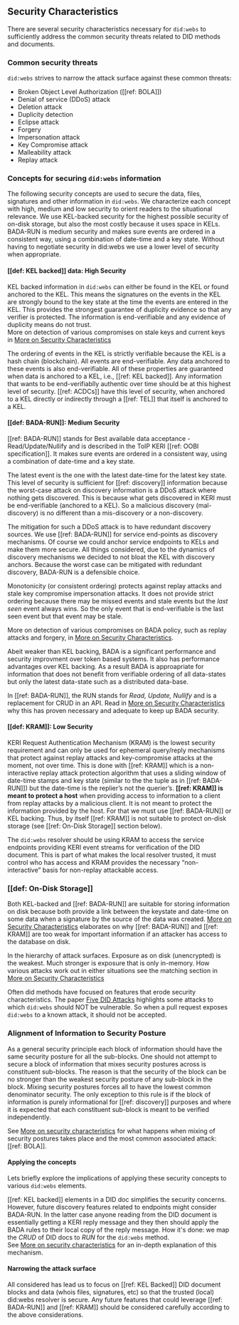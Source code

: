 ## Security Characteristics

There are several security characteristics necessary for `did:webs` to sufficiently address the common security threats related to DID methods and documents.

### Common security threats

`did:webs` strives to narrow the attack surface against these common threats:
- Broken Object Level Authorization ([[ref: BOLA]])
- Denial of service (DDoS) attack
- Deletion attack
- Duplicity detection
- Eclipse attack
- Forgery
- Impersonation attack
- Key Compromise attack
- Malleability attack
- Replay attack

### Concepts for securing `did:webs` information

The following security concepts are used to secure the data, files, signatures and other information in `did:webs`. We characterize each concept with high, medium and low security to orient readers to the situational relevance.
We use KEL-backed security for the highest possible security of on-disk storage, but also the most costly because it uses space in KELs. BADA-RUN is medium security and makes sure events are ordered in a consistent way, using a combination of date-time and a key state. Without having to negotiate security in did:webs we use a lower level of security when appropriate.

#### [[def: KEL backed]] data: High Security

KEL backed information in `did:webs` can either be found in the KEL or found anchored to the KEL. This means the signatures on the events in the KEL are strongly bound to the key state at the time the events are entered in the KEL. This provides the strongest guarantee of duplicity evidence so that any verifier is protected. The information is end-verifiable and any evidence of duplicity means do not trust.  
More on detection of various compromises on stale keys and current keys in [More on Security Characteristics](./security_characteristics_more.md) 

The ordering of events in the KEL is strictly verifiable because the KEL is a hash chain (blockchain). All events are end-verifiable. Any data anchored to these events is also end-verifiable. All of these properties are guaranteed when data is anchored to a KEL, i.e., [[ref: KEL backed]]. Any information that wants to be end-verifiablly authentic over time should be at this highest level of security. [[ref: ACDCs]] have this level of security, when anchored to a KEL directly or indirectly through a [[ref: TEL]] that itself is anchored to a KEL.

#### [[def: BADA-RUN]]: Medium Security

[[ref: BADA-RUN]] stands for Best available data acceptance - Read/Update/Nullify and is described in the ToIP KERI [[ref: OOBI specification]]. It makes sure events are ordered in a consistent way, using a combination of date-time and a key state.

The latest event is the one with the latest date-time for the latest key state. This level of security is sufficient for [[ref: discovery]] information because the worst-case attack on discovery information is a DDoS attack where nothing gets discovered. This is because what gets discovered in KERI must be end-verifiable (anchored to a KEL). So a malicious discovery (mal-discovery) is no different than a mis-discovery or a non-discovery.

 The mitigation for such a DDoS attack is to have redundant discovery sources. We use [[ref: BADA-RUN]] for service end-points as discovery mechanisms. Of course we could anchor service endpoints to KELs and make them more secure. All things considered, due to the dynamics of discovery mechanisms we decided to not bloat the KEL with discovery anchors. Because the worst case can be mitigated with redundant discovery, BADA-RUN is a defensible choice.

Monotonicity (or consistent ordering) protects against replay attacks and stale key compromise impersonation attacks. It does not provide strict ordering because there may be missed events and stale events but the *last seen* event always wins. So the only event that is end-verifiable is the last seen event but that event may be stale.

More on detection of various compromises on BADA policy, such as replay attacks and forgery, in [More on Security Characteristics](./security_characteristics_more.md).

Abeit weaker than KEL backing, BADA is a significant performance and security improvment over token based systems. It also has performance advantages over KEL backing. As a result BADA is approapriate for information that does not benefit from verifiable ordering of all data-states but only the latest data-state such as a distributed data-base.

In [[ref: BADA-RUN]], the RUN stands for *Read, Update, Nullify* and is a replacement for CRUD in an API. 
Read in [More on Security Characteristics](./security_characteristics_more.md) why this has proven necessary and adequate to keep up BADA security.

#### [[def: KRAM]]: Low Security

KERI Request Authentication Mechanism (KRAM) is the lowest security requirement and can only be used for ephemeral query/reply mechanisms that protect against replay attacks and key-compromise attacks at the moment, not over time. This is done with [[ref: KRAM]] which is a non-interactive replay attack protection algorithm that uses a sliding window of date-time stamps and key state (similar to the the tuple as in [[ref: BADA-RUN]]) but the date-time is the replier’s not the querier’s. **[[ref: KRAM]] is meant to protect a host** when providing access to information to a client from replay attacks by a malicious client. It is not meant to protect the information provided by the host. For that we must use [[ref: BADA-RUN]] or KEL backing. Thus, by itself [[ref: KRAM]] is not suitable to protect on-disk storage (see [[ref: On-Disk Storage]] section below).

The `did:webs` resolver should be using KRAM to access the service endpoints providing KERI event streams for verification of the DID document. This is part of what makes the local resolver trusted, it must control who has access and KRAM provides the necessary “non-interactive” basis for non-replay attackable access.

### [[def: On-Disk Storage]]

Both KEL-backed and [[ref: BADA-RUN]] are suitable for storing information on disk because both provide a link between the keystate and date-time on some data when a signature by the source of the data was created.
[More on Security Characteristics](./security_characteristics_more.md) elaborates on why [[ref: BADA-RUN]] and [[ref: KRAM]] are too weak for important information if an attacker has access to the database on disk.


In the hierarchy of attack surfaces. Exposure as on disk (unencrypted) is the weakest. Much stronger is exposure that is only in-memory. How various attacks work out in either situations see the matching section in [More on Security Characteristics](./security_characteristics_more.md) 


Often did methods have focused on features that erode security characteristics. The paper [Five DID Attacks](https://github.com/WebOfTrustInfo/rwot11-the-hague/blob/master/final-documents/taking-out-the-crud-five-fabulous-did-attacks.pdf) highlights some attacks to which `did:webs` should NOT be vulnerable. So when a pull request exposes `did:webs` to a known attack, it should not be accepted.

### Alignment of Information to Security Posture

As a general security principle each block of information should have the same security posture for all the sub-blocks. One should not attempt to secure a block of information that mixes security postures across is constituent sub-blocks. The reason is that the security of the block can be no stronger than the weakest security posture of any sub-block in the block. Mixing security postures forces all to have the lowest common denominator security. The only exception to this rule is if the block of information is purely informational for [[ref: discovery]] purposes and where it is expected that each constituent sub-block is meant to be verified independently.

See [More on security characteristics](security_characteristics_more.md) for what happens when mixing of security postures takes place and the most common associated attack: [[ref: BOLA]].

#### Applying the concepts

Lets briefly explore the implications of applying these security concepts to various `did:webs` elements.

[[ref: KEL backed]] elements in a DID doc simplifies the security concerns. However, future discovery features related to endpoints might consider BADA-RUN. In the latter case anyone reading from the DID document is essentially getting a KERI reply message and they then should apply the BADA rules to their local copy of the reply message. How it's done: we map the *CRUD* of DID docs to *RUN* for the `did:webs` method.  
See [More on security characteristics](security_characteristics_more.md) for an in-depth explanation of this mechanism.

#### Narrowing the attack surface

All considered has lead us to focus on [[ref: KEL Backed]] DID document blocks and data (whois files, signatures, etc) so that the trusted (local) did:webs resolver is secure. Any future features that could leverage [[ref: BADA-RUN]] and [[ref: KRAM]] should be considered carefully according to the above considerations.


